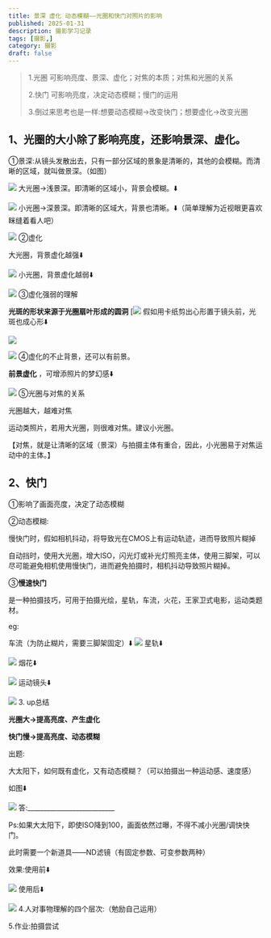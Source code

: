 ```yaml
---
title: 景深 虚化 动态模糊——光圈和快门对照片的影响
published: 2025-01-31
description: 摄影学习记录
tags: [摄影,]
category: 摄影
draft: false
---
```


> 1.光圈 可影响亮度、景深、虚化；对焦的本质；对焦和光圈的关系
>
> 2.快门 可影响亮度，决定动态模糊；慢门的运用
>
> 3.倒过来思考也是一样:想要动态模糊→改变快门；想要虚化→改变光圈

## 1、光圈的大小除了影响亮度，还影响景深、虚化。

①景深:从镜头发散出去，只有一部分区域的景象是清晰的，其他的会模糊。而清晰的区域，就叫做景深。（如图）

![](https://ipfs.pinellia.uk/ipfs/Qmbz1on3QEdRU6ByBL5smoMa1P6KmFB2ecUxo3Aa73mBhC)
大光圈→浅景深。即清晰的区域小，背景会模糊。⬇️

![](https://ipfs.pinellia.uk/ipfs/QmP8vV9ZE3KMahLc1vsXADTNwrk3C9jDs1pcmN3bypgEKk)
小光圈→深景深。即清晰的区域大，背景也清晰。⬇️（简单理解为近视眼更喜欢眯缝着看人吧）

![](https://ipfs.pinellia.uk/ipfs/QmP8vV9ZE3KMahLc1vsXADTNwrk3C9jDs1pcmN3bypgEKk)
②虚化

大光圈，背景虚化越强⬇️

![](https://ipfs.crossbell.io/ipfs/QmQHyUhvEvkdPtXHCzrBL3JsE62PsjbKcHAcH1mFhksqDJ)
小光圈，背景虚化越弱⬇️

![](https://ipfs.crossbell.io/ipfs/QmUS394ov5o7NJyYqjKt1GkbK3mow6U6gEWq4SnVKqonq3)
③虚化强弱的理解

**光斑的形状来源于光圈扇叶形成的圆洞**
[![](https://ipfs.crossbell.io/ipfs/QmV1s9osojYYsVgdBSuk3gJF2ffMKc8LC8c19C281gDa3y)
假如用卡纸剪出心形置于镜头前，光斑也成心形⬇️

![](https://ipfs.crossbell.io/ipfs/QmZEjzyReiSeLp1h34DvHsBffTGbS1nemLgkKMYXLWsCyS)

![](https://ipfs.crossbell.io/ipfs/QmbuZtrtU44MBvrjevDqX1bUH89A9u2wZZVbnYoYPjziuj)
④虚化的不止背景，还可以有前景。

**前景虚化** ，可增添照片的梦幻感⬇️

![](https://ipfs.crossbell.io/ipfs/QmVs1MscQWeFa3NADBe1wu1L1D5HzGExsBZ4NjTaqkh64W)
⑤光圈与对焦的关系

光圈越大，越难对焦

运动类照片，若用大光圈，则很难对焦。建议小光圈。

【对焦，就是让清晰的区域（景深）与拍摄主体有重合，因此，小光圈易于对焦运动中的主体。】

## 2、快门

①影响了画面亮度，决定了动态模糊

②动态模糊:

慢快门时，假如相机抖动，将导致光在CMOS上有运动轨迹，进而导致照片糊掉

自动挡时，使用大光圈，增大ISO，闪光灯或补光灯照亮主体，使用三脚架，可以尽可能避免相机使用慢快门，进而避免拍摄时，相机抖动导致照片糊掉。

③**慢速快门**

是一种拍摄技巧，可用于拍摄光绘，星轨，车流，火花，王家卫式电影，运动类题材。

eg:

车流（为防止糊片，需要三脚架固定）⬇️
![](https://ipfs.crossbell.io/ipfs/QmVs1MscQWeFa3NADBe1wu1L1D5HzGExsBZ4NjTaqkh64W)
星轨⬇️

![](https://ipfs.crossbell.io/ipfs/QmcE4WUd6Y4r4DDHy4uMh8u2Xyj2ZsRh5Mn3W67JDuAVPF)
烟花⬇️

![](https://ipfs.crossbell.io/ipfs/QmZjFs1aZ1x33ouiisypqfrbikGEtDyW8bLp3FmP6jAuq8)
运动镜头⬇️

![](https://ipfs.crossbell.io/ipfs/QmRVSsDda3Mh4jTj6nJ8a4F7kT7G92Ty8UrJVaztiMgBXX)
3. up总结

**光圈大→提高亮度、产生虚化**

**快门慢→提高亮度、动态模糊**

出题:

大太阳下，如何既有虚化，又有动态模糊？（可以拍摄出一种运动感、速度感）

如图⬇️

![](https://ipfs.crossbell.io/ipfs/QmRw4jvmt7a1k7Ho5rBrRCgDDmRJbYQk6ZPxhjAr8BPSpy)
答:___________________________

Ps:如果大太阳下，即使ISO降到100，画面依然过曝，不得不减小光圈/调快快门。

此时需要一个新道具——ND滤镜（有固定参数、可变参数两种）

效果:使用前⬇️

![](https://ipfs.crossbell.io/ipfs/QmZHB13kZNuMPYuqG5UbYLsndCT7dTbMDptoEqQW3RRoEW)
使用后⬇️

![](https://ipfs.crossbell.io/ipfs/QmUHxXGmeM42uu4js4pbiobacMcNYFVGLsTN9GnHjGfHQ3)
4.人对事物理解的四个层次:（勉励自己运用）

5.作业:拍摄尝试
